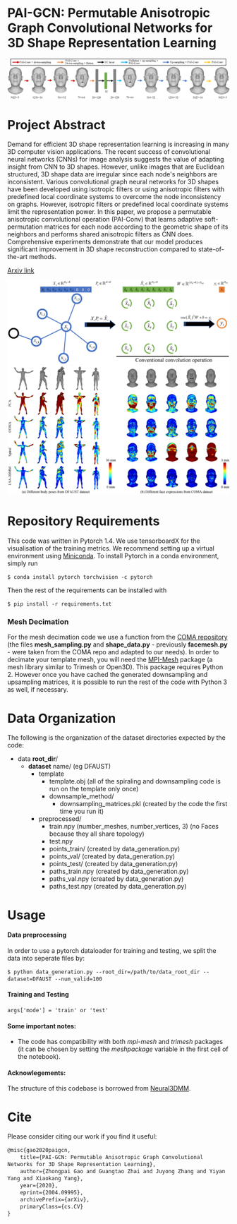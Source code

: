 

# PAI-GCN: Permutable Anisotropic Graph Convolutional Networks for 3D Shape Representation Learning
![PaiNeural3DMM architecture](images/architecture.png "PaiNeural3DMM architecture")
# Project Abstract 
Demand for efficient 3D shape representation learning is increasing in many 3D computer vision applications. The recent success of convolutional neural networks (CNNs) for image analysis suggests the value of adapting insight from CNN to 3D shapes. However, unlike images that are Euclidean structured, 3D shape data are irregular since each node's neighbors are inconsistent. Various convolutional graph neural networks for 3D shapes have been developed using isotropic filters or using anisotropic filters with predefined local coordinate systems to overcome the node inconsistency on graphs. However, isotropic filters or predefined local coordinate systems limit the representation power. In this paper, we propose a permutable anisotropic convolutional operation (PAI-Conv) that learns adaptive soft-permutation matrices for each node according to the geometric shape of its neighbors and performs shared anisotropic filters as CNN does. Comprehensive experiments demonstrate that our model produces significant improvement in 3D shape reconstruction compared to state-of-the-art methods.

[Arxiv link](https://arxiv.org/abs/2004.09995)

![Pai-Conv](images/pai-gcn.png "Pai-Conv operation")
![Results](images/results.png "Results")

# Repository Requirements

This code was written in Pytorch 1.4. We use tensorboardX for the visualisation of the training metrics. We recommend setting up a virtual environment using [Miniconda](https://docs.conda.io/en/latest/miniconda.html). To install Pytorch in a conda environment, simply run 

```
$ conda install pytorch torchvision -c pytorch
```

Then the rest of the requirements can be installed with 

```
$ pip install -r requirements.txt
```

### Mesh Decimation
For the mesh decimation code we use a function from the [COMA repository](https://github.com/anuragranj/coma) (the files **mesh_sampling.py** and **shape_data.py** - previously **facemesh.py** - were taken from the COMA repo and adapted to our needs). In order to decimate your template mesh, you will need the [MPI-Mesh](https://github.com/MPI-IS/mesh) package (a mesh library similar to Trimesh or Open3D).  This package requires Python 2. However once you have cached the generated downsampling and upsampling matrices, it is possible to run the rest of the code with Python 3 as well, if necessary.


# Data Organization

The following is the organization of the dataset directories expected by the code:

* data **root_dir**/
  * **dataset** name/ (eg DFAUST)
    * template
      * template.obj (all of the spiraling and downsampling code is run on the template only once)
      * downsample_method/
        * downsampling_matrices.pkl (created by the code the first time you run it)
    * preprocessed/
      * train.npy (number_meshes, number_vertices, 3) (no Faces because they all share topology)
      * test.npy 
      * points_train/ (created by data_generation.py)
      * points_val/ (created by data_generation.py)
      * points_test/ (created by data_generation.py)
      * paths_train.npy (created by data_generation.py)
      * paths_val.npy (created by data_generation.py)
      * paths_test.npy (created by data_generation.py)

# Usage

#### Data preprocessing 

In order to use a pytorch dataloader for training and testing, we split the data into seperate files by:

```
$ python data_generation.py --root_dir=/path/to/data_root_dir --dataset=DFAUST --num_valid=100
```

#### Training and Testing

```
args['mode'] = 'train' or 'test'
```

#### Some important notes:
* The code has compatibility with both _mpi-mesh_ and _trimesh_ packages (it can be chosen by setting the _meshpackage_ variable in the first cell of the notebook).

#### Acknowlegements:

The structure of this codebase is borrowed from [Neural3DMM](https://github.com/gbouritsas/Neural3DMM).

# Cite

Please consider citing our work if you find it useful:

```
@misc{gao2020paigcn,
    title={PAI-GCN: Permutable Anisotropic Graph Convolutional Networks for 3D Shape Representation Learning},
    author={Zhongpai Gao and Guangtao Zhai and Juyong Zhang and Yiyan Yang and Xiaokang Yang},
    year={2020},
    eprint={2004.09995},
    archivePrefix={arXiv},
    primaryClass={cs.CV}
}
```